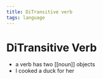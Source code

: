 ```yaml
---
title: DiTransitive verb
tags: language
---
```


# DiTransitive Verb
- a verb has two [[noun]] objects 
- I cooked a duck for her











